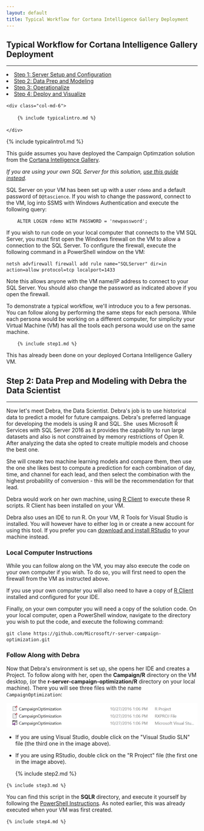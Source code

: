 ```yaml
---
layout: default
title: Typical Workflow for Cortana Intelligence Gallery Deployment
---
```



## Typical Workflow for Cortana Intelligence Gallery Deployment
---------------------------------------------------------------

<div class="row">
    <div class="col-md-6">
        <div class="toc">
        <li><a href="#step1">Step 1: Server Setup and Configuration</a></li>
        <li><a href="#step2">Step 2: Data Prep and Modeling</a></li>
        <li><a href="#step3">Step 3: Operationalize</a></li>
        <li><a href="#step4">Step 4: Deploy and Visualize</a></li>
        </div>
    </div>
    
    <div class="col-md-6">

        {% include typicalintro.md %}

    </div>
</div>

 {% include typicalintro1.md %}

This guide assumes you have deployed the Campaign Optimzation solution from the [Cortana Intelligence Gallery](https://gallery.cortanaintelligence.com/Solution/e992f8c1b29f4df897301d11796f9e7c).  

*If you are using your own SQL Server for this solution, [use this guide instead](Typical_Workflow.html).*

SQL Server on your VM has been set up with a user `rdemo` and a default password of `D@tascience`.  If you wish to change the password, connect to the VM, log into SSMS with Windows Authentication and execute the following query:
    
      
        ALTER LOGIN rdemo WITH PASSWORD = 'newpassword';  
       
If you wish to run code on your local computer that connects to the VM SQL Server, you must first open the Windows firewall on the VM to allow a connection to the SQL Server. To configure the firewall, execute the following command in a PowerShell window on the VM:

    netsh advfirewall firewall add rule name="SQLServer" dir=in action=allow protocol=tcp localport=1433 

Note this allows anyone with the VM name/IP address to connect to your SQL Server.  You should also change the  password as indicated above if you open the firewall.  

To demonstrate a typical workflow, we'll introduce you to a few personas.  You can follow along by performing the same steps for each persona.  While each persona would be working on a different computer, for simplicity your Virtual Machine (VM) has all the tools each persona would use on the same machine.  

 <a name="step1" id="step1"></a>
        
        {% include step1.md %}

This has already been done on your deployed Cortana Intelligence Gallery VM.

 <a name="step2" id="step2"></a>

## Step 2: Data Prep and Modeling with Debra the Data Scientist
------------------------------------------------------------------

Now let's meet Debra, the Data Scientist. Debra's job is to use historical data to predict a model for future campaigns. Debra's preferred language for developing the models is using R and SQL. She  uses Microsoft R Services with SQL Server 2016 as it provides the capability to run large datasets and also is not constrained by memory restrictions of Open R.  After analyzing the data she opted to create multiple models and choose the best one.  

She will create two machine learning models and compare them, then use the one she likes best to compute a prediction for each combination of day, time, and channel for each lead, and then select the combination with the highest probability of conversion - this will be the recommendation for that lead.  

Debra would work on her own machine, using  [R Client](https://msdn.microsoft.com/en-us/microsoft-r/install-r-client-windows) to execute these R scripts. R Client has been installed on your VM.

Debra also uses an IDE to run R.  On your VM, R Tools for Visual Studio is installed.  You will however have to either log in or create a new account for using this tool.  If you prefer you can <a href="https://www.rstudio.com/products/rstudio/download3/" target="_blank">download and install RStudio</a> to your machine instead.

### Local Computer Instructions 

While you can follow along on the VM, you may also execute the code on your own computer if you wish. To do so, you will first need to open the firewall from the VM as instructed above.  

If you use your own computer you will also need to have a copy of [R Client](https://msdn.microsoft.com/en-us/microsoft-r/install-r-client-windows) installed and configured for your IDE. 

Finally, on your own computer you will need a copy of the solution code.  On your local computer, open a PowerShell window, navigate to the directory you wish to put the code, and execute the following command:  

    git clone https://github.com/Microsoft/r-server-campaign-optimization.git

### Follow Along with Debra

Now that Debra's environment is set up, she  opens her IDE and creates a Project.  To follow along with her, open the **Campaign/R** directory on the VM desktop, (or the **r-server-campaign-optimization/R** directory on your local machine).  There you will see three files with the name `CampaignOptimization`:

<img src="images/project.png">


* If you are using Visual Studio, double click on the "Visual Studio SLN" file (the third one in the image above).
* If you are using RStudio, double click on the "R Project" file (the first one in the image above).

    {% include step2.md %}

 <a name="step3" id="step3"></a>

    {% include step3.md %}

You can find this script in the **SQLR** directory, and execute it yourself by following the [PowerShell Instructions](Powershell_Instructions.html).  As noted earlier, this was already executed when your VM was first created.  

 <a name="step4" id="step4"></a>

    {% include step4.md %}